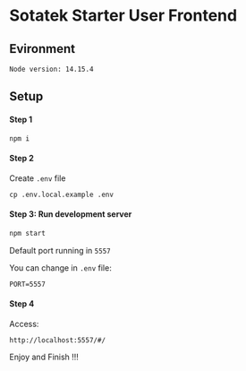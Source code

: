 # Sotatek Starter User Frontend 

## Evironment
```
Node version: 14.15.4
```


## Setup

#### Step 1
```
npm i
```


#### Step 2
Create ``.env`` file
```
cp .env.local.example .env
```




#### Step 3: Run development server
```js
npm start
```

Default port running in ``5557``

You can change in ``.env`` file:
```
PORT=5557
```


#### Step 4

Access:
```
http://localhost:5557/#/
```

Enjoy and Finish !!!







